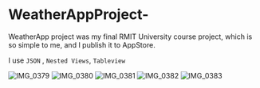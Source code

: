 # WeatherAppProject-
WeatherApp project was my final RMIT University course project, which is so simple to me,
and I publish it to AppStore.

I use `JSON` , `Nested Views`, `Tableview`


![IMG_0379](https://user-images.githubusercontent.com/46062128/87343028-166b6e80-c501-11ea-9b50-5bd0688934fa.png)  ![IMG_0380](https://user-images.githubusercontent.com/46062128/87343033-179c9b80-c501-11ea-8bf3-1626a87ee372.png)  ![IMG_0381](https://user-images.githubusercontent.com/46062128/87343038-19665f00-c501-11ea-9bd5-451c3a1d30c7.png)  ![IMG_0382](https://user-images.githubusercontent.com/46062128/87343041-1a978c00-c501-11ea-8bcc-7ac8520b84f0.png)  ![IMG_0383](https://user-images.githubusercontent.com/46062128/87343047-1cf9e600-c501-11ea-9d2d-ec082676ee29.png)
